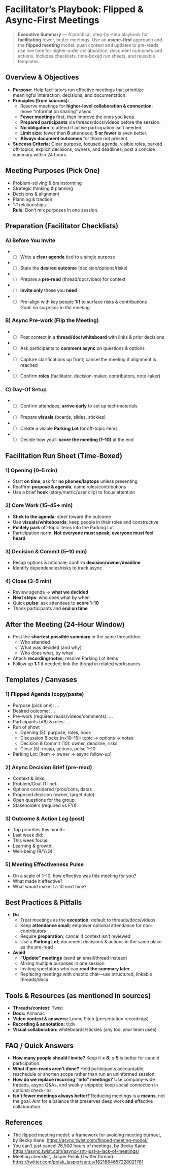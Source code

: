 # Facilitator’s Playbook: Flipped & Async-First Meetings

> **Executive Summary** — A practical, step-by-step playbook for **facilitating** fewer, better meetings. Use an **async-first** approach and the **flipped meeting** model: push context and updates to pre-reads; use live time for higher-order collaboration; document outcomes and actions. Includes checklists, time-boxed run sheets, and reusable templates.

## Overview & Objectives
- **Purpose:** Help facilitators run effective meetings that prioritize meaningful interaction, decisions, and documentation.
- **Principles (from sources):**
  - Reserve meetings for **higher-level collaboration & connection**; move “information sharing” async.
  - **Fewer meetings** first; then improve the ones you keep.
  - **Prepared participants** via threads/docs/videos before the session.
  - **No obligation** to attend if active participation isn’t needed.
  - **Limit size:** fewer than **8** attendees; **5 or fewer** is even better.
  - **Always document outcomes** for those not present.
- **Success Criteria:** Clear purpose, focused agenda, visible roles, parked off-topics, explicit decisions, owners, and deadlines; post a concise summary within 24 hours.

## Meeting Purposes (Pick One)
- Problem-solving & brainstorming
- Strategic thinking & planning
- Decisions & alignment
- Planning & traction
- 1:1 relationships  
**Rule:** Don’t mix purposes in one session.

## Preparation (Facilitator Checklists)
### A) Before You Invite
- - [ ] Write a **clear agenda** tied to a single purpose
- - [ ] State the **desired outcome** (decision/options/risks)
- - [ ] Prepare a **pre-read** (thread/doc/video) for context
- - [ ] **Invite only** those you **need**
- - [ ] Pre-align with key people **1:1** to surface risks & contributions  
  *Goal: no surprises in the meeting.*

### B) Async Pre-work (Flip the Meeting)
- - [ ] Post context in a **thread/doc/whiteboard** with links & prior decisions
- - [ ] Ask participants to **comment async** on questions & options
- - [ ] Capture clarifications up front; cancel the meeting if alignment is reached
- - [ ] Confirm **roles** (facilitator, decision-maker, contributors, note-taker)

### C) Day-Of Setup
- - [ ] Confirm attendees; **arrive early** to set up tech/materials
- - [ ] Prepare **visuals** (boards, slides, stickies)
- - [ ] Create a visible **Parking Lot** for off-topic items
- - [ ] Decide how you’ll **score the meeting (1–10)** at the end

## Facilitation Run Sheet (Time-Boxed)
### 1) Opening (0–5 min)
- Start **on time**; ask for **no phones/laptops** unless presenting
- Reaffirm **purpose & agenda**; name roles/contributions
- Use a brief **hook** (story/metric/user clip) to focus attention

### 2) Core Work (15–45+ min)
- **Stick to the agenda**; steer toward the outcome
- Use **visuals/whiteboards**; keep people in their roles and constructive
- **Politely park** off-topic items into the Parking Lot
- Participation norm: **Not everyone must speak; everyone must feel heard**

### 3) Decision & Commit (5–10 min)
- Recap options & rationale; confirm **decision/owner/deadline**
- Identify dependencies/risks to track async

### 4) Close (3–5 min)
- Review agenda → **what we decided**
- **Next steps**: who does what by when
- Quick **pulse**: ask attendees to **score 1–10**
- Thank participants and **end on time**

## After the Meeting (24-Hour Window)
- Post the **shortest possible summary** in the same thread/doc:
  - Who attended
  - What was decided (and why)
  - Who does what, by when
- Attach **recording/notes**; resolve Parking Lot items
- Follow up **1:1** if needed; link the thread in related workspaces

## Templates / Canvases
### 1) Flipped Agenda (copy/paste)
- Purpose (pick one): …
- Desired outcome: …
- Pre-work (required reads/videos/comments): …
- Participants (≤8) & roles: …
- Run of show:
    - Opening (5): purpose, roles, hook
	- Discussion Blocks (n×10–15): topic → options → notes
	- Decision & Commit (10): owner, deadline, risks
	- Close (5): recap, actions, pulse 1–10
- Parking Lot: [item → owner → async follow-up]

### 2) Async Decision Brief (pre-read)
- Context & links:
- Problem/Goal (1 line):
- Options considered (pros/cons, data):
- Proposed decision (owner, target date):
- Open questions for the group:
- Stakeholders (required vs FYI):

### 3) Outcome & Action Log (post)
- Top priorities this month:
- Last week did:
- This week focus:
- Learning & growth:
- Well-being (R/Y/G):

### 5) Meeting Effectiveness Pulse
- On a scale of 1–10, how effective was this meeting for you?
- What made it effective?
- What would make it a 10 next time?

## Best Practices & Pitfalls
- **Do**
  - Treat meetings as the **exception**; default to threads/docs/videos
  - Keep **attendance small**; empower optional attendance for non-contributors
  - Require **preparation**; cancel if context isn’t reviewed
  - Use a **Parking Lot**; document decisions & actions in the same place as the pre-read
- **Avoid**
  - **“Update” meetings** (send an email/thread instead)
  - Mixing multiple purposes in one session
  - Inviting spectators who can **read the summary later**
  - Replacing meetings with chaotic chat—use structured, linkable threads/docs

## Tools & Resources (as mentioned in sources)
- **Threads/context:** Twist  
- **Docs:** Almanac  
- **Video context & answers:** Loom; Pitch (presentation recordings)  
- **Recording & annotation:** tl;dv  
- **Visual collaboration:** whiteboards/stickies (any tool your team uses)

## FAQ / Quick Answers
- **How many people should I invite?** Keep it **< 8**; **≤ 5** is better for candid participation.  
- **What if pre-reads aren’t done?** Hold participants accountable; reschedule or shorten scope rather than run an uninformed session.  
- **How do we replace recurring “info” meetings?** Use company-wide threads, async Q&As, and weekly snippets; keep social connection in optional check-ins.  
- **Isn’t fewer meetings always better?** Reducing meetings is a **means**, not the goal. Aim for a balance that preserves deep work **and** effective collaboration.

## References
- The flipped meeting model: a framework for avoiding meeting burnout, by Becky Kane: https://async.twist.com/flipped-meeting-model/
- You can't just cancel 76,500 hours of meetings, by Becky Kane: https://async.twist.com/async-isnt-just-a-lack-of-meetings/
- Meeting checklist, Jasper Polak (Twitter thread): https://twitter.com/polak_jasper/status/1621864657228021761